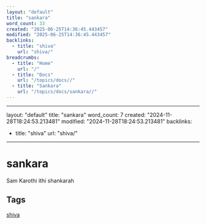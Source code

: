```yaml
---
layout: "default"
title: "sankara"
word_count: 33
created: "2025-06-25T14:36:45.443457"
modified: "2025-06-25T14:36:45.443457"
backlinks:
  - title: "shiva"
    url: "shiva/"
breadcrumbs:
  - title: "Home"
    url: "/"
  - title: "Docs"
    url: "/topics/docs//"
  - title: "Sankara"
    url: "/topics/docs/sankara//"
---
```

---
layout: "default"
title: "sankara"
word_count: 7
created: "2024-11-28T18:24:53.213481"
modified: "2024-11-28T18:24:53.213481"
backlinks:
  - title: "shiva"
    url: "shiva/"
---
# sankara

Sam Karothi ithi shankarah

## Tags

[shiva](shiva/)
